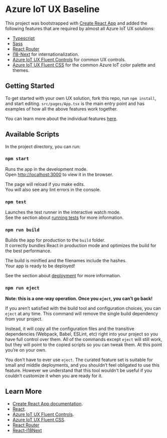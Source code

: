 # Azure IoT UX Baseline

This project was bootstrapped with [Create React App](https://github.com/facebook/create-react-app) and added the following features that are required by almost all Azure IoT UX solutions:

- [Typescript](https://www.typescriptlang.org/)
- [Sass](https://sass-lang.com/)
- [React Router](https://reacttraining.com/react-router/web/guides/quick-start)
- [I18-Next](https://react.i18next.com) for internationalization.
- [Azure IoT UX Fluent Controls](https://github.com/Azure/iot-ux-fluent-controls) for common UX controls.
- [Azure IoT UX Fluent CSS](https://github.com/Azure/iot-ux-fluent-css) for the common Azure IoT color palette and themes.

## Getting Started

To get started with your own UX solution, fork this repo, run `npm install`, and start editing. `src/pages/App.tsx` is the main entry point and has examples of how all the above features work together.

You can learn more about the individual features [here](#learn-more).

## Available Scripts

In the project directory, you can run:

### `npm start`

Runs the app in the development mode.<br>
Open [http://localhost:3000](http://localhost:3000) to view it in the browser.

The page will reload if you make edits.<br>
You will also see any lint errors in the console.

### `npm test`

Launches the test runner in the interactive watch mode.<br>
See the section about [running tests](https://facebook.github.io/create-react-app/docs/running-tests) for more information.

### `npm run build`

Builds the app for production to the `build` folder.<br>
It correctly bundles React in production mode and optimizes the build for the best performance.

The build is minified and the filenames include the hashes.<br>
Your app is ready to be deployed!

See the section about [deployment](https://facebook.github.io/create-react-app/docs/deployment) for more information.

### `npm run eject`

**Note: this is a one-way operation. Once you `eject`, you can’t go back!**

If you aren’t satisfied with the build tool and configuration choices, you can `eject` at any time. This command will remove the single build dependency from your project.

Instead, it will copy all the configuration files and the transitive dependencies (Webpack, Babel, ESLint, etc) right into your project so you have full control over them. All of the commands except `eject` will still work, but they will point to the copied scripts so you can tweak them. At this point you’re on your own.

You don’t have to ever use `eject`. The curated feature set is suitable for small and middle deployments, and you shouldn’t feel obligated to use this feature. However we understand that this tool wouldn’t be useful if you couldn’t customize it when you are ready for it.

## Learn More

- [Create React App documentation](https://facebook.github.io/create-react-app/docs/getting-started).
- [React](https://reactjs.org/).
- [Azure IoT UX Fluent Controls](https://aka.ms/iotfluentcontrols).
- [Azure IoT UX Fluent CSS](https://github.com/Azure/iot-ux-fluent-css).
- [React Router](https://reacttraining.com/react-router/web/guides/quick-start)
- [React-I18Next](https://react.i18next.com/)
